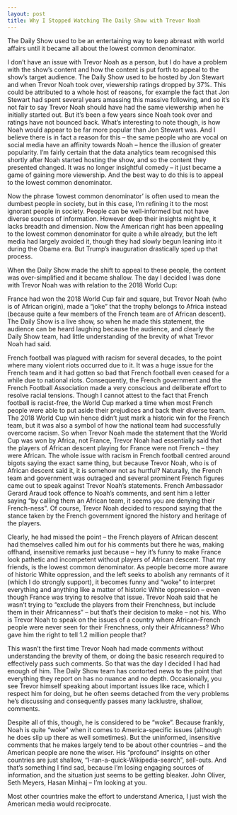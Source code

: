 ```yaml
---
layout: post
title: Why I Stopped Watching The Daily Show with Trevor Noah
---
```


The Daily Show used to be an entertaining way to keep abreast with world affairs until it became all about the lowest common denominator. 

I don’t have an issue with Trevor Noah as a person, but I do have a problem with the show’s content and how the content is put forth to appeal to the show’s target audience. The Daily Show used to be hosted by Jon Stewart and when Trevor Noah took over, viewership ratings dropped by 37%. This could be attributed to a whole host of reasons, for example the fact that Jon Stewart had spent several years amassing this massive following, and so it’s not fair to say Trevor Noah should have had the same viewership when he initially started out. But it’s been a few years since Noah took over and ratings have not bounced back. What’s interesting to note though, is how Noah would appear to be far more popular than Jon Stewart was. And I believe there is in fact a reason for this – the same people who are vocal on social media have an affinity towards Noah – hence the illusion of greater popularity. I’m fairly certain that the data analytics team recognised this shortly after Noah started hosting the show, and so the content they presented changed. It was no longer insightful comedy – it just became a game of gaining more viewership. And the best way to do this is to appeal to the lowest common denominator.

Now the phrase ‘lowest common denominator’ is often used to mean the dumbest people in society, but in this case, I’m refining it to the most ignorant people in society. People can be well-informed but not have diverse sources of information. However deep their insights might be, it lacks breadth and dimension. Now the American right has been appealing to the lowest common denominator for quite a while already, but the left media had largely avoided it, though they had slowly begun leaning into it during the Obama era. But Trump’s inauguration drastically sped up that process.

When the Daily Show made the shift to appeal to these people, the content was over-simplified and it became shallow. The day I decided I was done with Trevor Noah was with relation to the 2018 World Cup:

France had won the 2018 World Cup fair and square, but Trevor Noah (who is of African origin), made a “joke” that the trophy belongs to Africa instead (because quite a few members of the French team are of African descent). The Daily Show is a live show, so when he made this statement, the audience can be heard laughing because the audience, and clearly the Daily Show team, had little understanding of the brevity of what Trevor Noah had said.

French football was plagued with racism for several decades, to the point where many violent riots occurred due to it. It was a huge issue for the French team and it had gotten so bad that French football even ceased for a while due to national riots. Consequently, the French government and the French Football Association made a very conscious and deliberate effort to resolve racial tensions. Though I cannot attest to the fact that French football is racist-free, the World Cup marked a time when most French people were able to put aside their prejudices and back their diverse team. The 2018 World Cup win hence didn’t just mark a historic win for the French team, but it was also a symbol of how the national team had successfully overcome racism. So when Trevor Noah made the statement that the World Cup was won by Africa, not France, Trevor Noah had essentially said that the players of African descent playing for France were not French – they were African. The whole issue with racism in French football centred around bigots saying the exact same thing, but because Trevor Noah, who is of African descent said it, it is somehow not as hurtful? Naturally, the French team and government was outraged and several prominent French figures came out to speak against Trevor Noah’s statements. French Ambassador Gerard Araud took offence to Noah’s comments, and sent him a letter saying “by calling them an African team, it seems you are denying their French-ness". Of course, Trevor Noah decided to respond saying that the stance taken by the French government ignored the history and heritage of the players.

Clearly, he had missed the point – the French players of African descent had themselves called him out for his comments but there he was, making offhand, insensitive remarks just because – hey it’s funny to make France look pathetic and incompetent without players of African descent. That my friends, is the lowest common denominator. As people become more aware of historic White oppression, and the left seeks to abolish any remnants of it (which I do strongly support), it becomes funny and “woke” to interpret everything and anything like a matter of historic White oppression – even though France was trying to resolve that issue. Trevor Noah said that he wasn’t trying to “exclude the players from their Frenchness, but include them in their Africanness” – but that’s their decision to make – not his. Who is Trevor Noah to speak on the issues of a country where African-French people were never seen for their Frenchness, only their Africanness? Who gave him the right to tell 1.2 million people that?

This wasn’t the first time Trevor Noah had made comments without understanding the brevity of them, or doing the basic research required to effectively pass such comments. So that was the day I decided I had had enough of him. The Daily Show team has contorted news to the point that everything they report on has no nuance and no depth. Occasionally, you see Trevor himself speaking about important issues like race, which I respect him for doing, but he often seems detached from the very problems he’s discussing and consequently passes many lacklustre, shallow, comments.

Despite all of this, though, he is considered to be “woke”. Because frankly, Noah is quite “woke” when it comes to America-specific issues (although he does slip up there as well sometimes). But the uninformed, insensitive comments that he makes largely tend to be about other countries – and the American people are none the wiser. His “profound” insights on other countries are just shallow, “I-ran-a-quick-Wikipedia-search”, sell-outs. And that’s something I find sad, because I’m losing engaging sources of information, and the situation just seems to be getting bleaker. John Oliver, Seth Meyers, Hasan Minhaj – I’m looking at you.

Most other countries make the effort to understand America, I just wish the American media would reciprocate.
